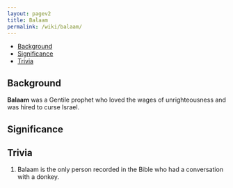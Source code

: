 ```yaml
---
layout: pagev2
title: Balaam
permalink: /wiki/balaam/
---
```

- [Background](#background)
- [Significance](#significance)
- [Trivia](#trivia)

## Background

**Balaam** was a Gentile prophet who loved the wages of unrighteousness and was hired to curse Israel. 

## Significance

## Trivia

1. Balaam is the only person recorded in the Bible who had a conversation with a donkey.